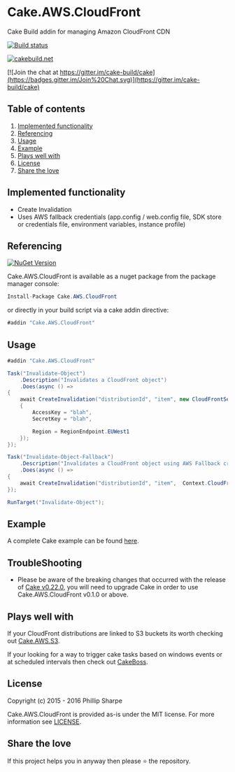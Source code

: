 # Cake.AWS.CloudFront
Cake Build addin for managing Amazon CloudFront CDN

[![Build status](https://ci.appveyor.com/api/projects/status/6b4ondpwl7unxrau?svg=true)](https://ci.appveyor.com/project/SharpeRAD/cake-aws-cloudfront)

[![cakebuild.net](https://img.shields.io/badge/WWW-cakebuild.net-blue.svg)](http://cakebuild.net/)

[![Join the chat at https://gitter.im/cake-build/cake](https://badges.gitter.im/Join%20Chat.svg)](https://gitter.im/cake-build/cake)



## Table of contents

1. [Implemented functionality](https://github.com/SharpeRAD/Cake.AWS.CloudFront#implemented-functionality)
2. [Referencing](https://github.com/SharpeRAD/Cake.AWS.CloudFront#referencing)
3. [Usage](https://github.com/SharpeRAD/Cake.AWS.CloudFront#usage)
4. [Example](https://github.com/SharpeRAD/Cake.AWS.CloudFront#example)
5. [Plays well with](https://github.com/SharpeRAD/Cake.AWS.CloudFront#plays-well-with)
6. [License](https://github.com/SharpeRAD/Cake.AWS.CloudFront#license)
7. [Share the love](https://github.com/SharpeRAD/Cake.AWS.CloudFront#share-the-love)



## Implemented functionality

* Create Invalidation
* Uses AWS fallback credentials (app.config / web.config file, SDK store or credentials file, environment variables, instance profile)



## Referencing

[![NuGet Version](http://img.shields.io/nuget/v/Cake.AWS.CloudFront.svg?style=flat)](https://www.nuget.org/packages/Cake.AWS.CloudFront/)

Cake.AWS.CloudFront is available as a nuget package from the package manager console:

```csharp
Install-Package Cake.AWS.CloudFront
```

or directly in your build script via a cake addin directive:

```csharp
#addin "Cake.AWS.CloudFront"
```



## Usage

```csharp
#addin "Cake.AWS.CloudFront"

Task("Invalidate-Object")
    .Description("Invalidates a CloudFront object")
    .Does(async () =>
{
    await CreateInvalidation("distributionId", "item", new CloudFrontSettings()
    {
        AccessKey = "blah",
        SecretKey = "blah",

        Region = RegionEndpoint.EUWest1
    });
});

Task("Invalidate-Object-Fallback")
    .Description("Invalidates a CloudFront object using AWS Fallback credentials")
    .Does(async () =>
{
    await CreateInvalidation("distributionId", "item",  Context.CloudFrontSettings());
});

RunTarget("Invalidate-Object");
```



## Example

A complete Cake example can be found [here](https://github.com/SharpeRAD/Cake.AWS.CloudFront/blob/master/test/build.cake).



## TroubleShooting

* Please be aware of the breaking changes that occurred with the release of [Cake v0.22.0](https://cakebuild.net/blog/2017/09/cake-v0.22.0-released), you will need to upgrade Cake in order to use Cake.AWS.CloudFront v0.1.0 or above.



## Plays well with

If your CloudFront distributions are linked to S3 buckets its worth checking out [Cake.AWS.S3](https://github.com/SharpeRAD/Cake.AWS.S3).

If your looking for a way to trigger cake tasks based on windows events or at scheduled intervals then check out [CakeBoss](https://github.com/SharpeRAD/CakeBoss).



## License

Copyright (c) 2015 - 2016 Phillip Sharpe

Cake.AWS.CloudFront is provided as-is under the MIT license. For more information see [LICENSE](https://github.com/SharpeRAD/Cake.AWS.CloudFront/blob/master/LICENSE).



## Share the love

If this project helps you in anyway then please :star: the repository.
